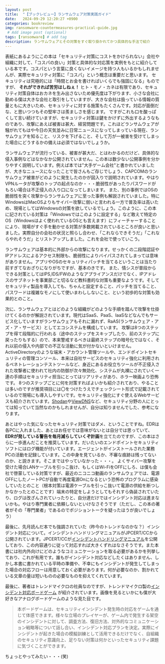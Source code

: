 ```yaml
---
layout: post
title:  "【ブックレビュー】ランサムウェア対策実践ガイド"
date:   2024-09-29 12:20:27 +0900
categories: bookreview
img: ransomware-countermeasures-practical-guide.jpg
 # Add image post (optional)
tags: [ransomware] # add tag
description: ランサムウェアとその対策をすぐ取り掛かれてかつ具体的な手法で紹介
---
```


表紙にあるようにこの本は「セキュリティ対策にコストをかけられない」会社や組織に対して、「コスパの良い」対策と具体的な対応策を実例をもとに紹介している本です。コスパという言葉に良くないイメージを持つ人もいるかもしれませんが、実際セキュリティ対策に「コスパ」という概念は重要だと思います。
セキュリティは究極的には「時間とお金を書ければいくらでも強固になる」ものですが、 **それができれば苦労はしねぇ！** ヒト・モノ・カネは有限であり、セキュリティ対策自体はおカネを生み出さないため優先度は下がります、小さな会社に勤める僕は大きな会社と取引をしていますが、大きな会社は扱っている情報の質量ともに大きいため、セキュリティに対する施策もたくさんです。対応が面倒だな、と思いつつもその堅牢さは羨ましさを感じます。
ですがこれも口を酸っぱくして言い続けていますが、セキュリティ対策は鍵をかけずに外出するようなものであり、攻撃にあえば被害は甚大、経営問題です。これほどランサムウェアが騒がれてもはや今日の天気並みに日常ニュースになってしまっている現在、ランサムウェアを知ること、リスクを下げること、そして万が一被害を受けてしまった場合にどうするかの備えは必須ではないでしょうか。

ランサムウェアが流行っている、被害が甚大だ、とはわかるのだけど、具体的な侵入事例などはなかなか公開されていません。この本は数少ない公開事例を分かりやすく説明しています。例えば本では"大手ゲーム会社"と書かれていましたが、大きなニュースになったことで皆さんもご存じでしょう、CAPCOMのランサムウェア被害がどのように発生したのかが図入りで説明されています。やはりVPNルータが攻撃のトップの起点なのか・・・脆弱性があったりパスワードがもろい場合は不正侵入の入り口になってしまいます。
また、別の事例ではOSの脆弱性を突く攻撃からランサムウェアに至った事例も解説されていました。特にWindowsはMacOSよりもサイバー攻撃に弱いと言われる一方で普及率は高いため、現場としてはWindowsの対策を欲しているでしょう。このように、この本に記されている対策は「Windowsではこのように設定する」など敢えて特定のOS（Windowsはよく使われているOSとも言えます）にフィーチャーすることにより、現場がすぐ手を動かせる対策が多数掲載されているところが良いと思いました。実際自分の会社の状況と照らし合わせ、「これならできそうだ」「これならやれそうだ」とリストアップしました。これを会社で使っていこう。

ランサムウェアは基本的に外部からの攻撃になります。せっかくの二段階認証やIPアドレスによるアクセス制限も、脆弱性によりバイパスされてしまっては意味がありません。アプリやOSのセキュリティパッチを当てるということは当たり前すぎてなおざりになりがちですが、基本のきです。
また、情シスが普段からできる対策としてはIPS,IDS/FWのようなアプライアンスだけでなく、IPアドレスのサブネットを事業部ごと切るなど教科書的な対策も重要なようです。そしてセキュリティ製品を導入しても、ちゃんと設定すること、パッチを当てること、パスワードは複雑なモノにして使いまわししないこと、という初歩的な対策も効果的とのこと。

次に、ランサムウェアとはどのような組織がどのような手順を踏んで攻撃を仕掛けてくるのかが解説されています。現代はSaaS、PaaS、IaaSなどなんでもサービス化していますがランサムウェアもそれに漏れず、RaAS(ランサムウェア・アズ・ア・サービス）としてエコシステムを構成しています。
攻撃は8つのステップを得て段階的に行われる（途中のステップをスキップしたり、前のステップに戻ったりもする）ので、本来警戒するべきは最終ステップの暗号化ではなく、それ以前の侵入や内部での不正な活動に気が付かないといけません。ActiveDirectoryのような端末・アカウント管理ツールや、エンドポイントセキュリティの管理コンソール、本来は自社サービスのセキュリティ強化に利用されるペネトレーションテストツールなど、身近にあるお役立ちツールが不正侵入された攻撃者に使われて社内の防御が次々無効化、システムが丸裸にされていく一連の手順はセキュリティ担当にとってはリアリティがあり、ホラー映画より恐怖です。
8つのステップごとに何を対策すればよいかも紹介されており、やることは多いのですが推奨項目には〇をつけたうえでチェックシート形式で記載されているので現場にも導入しやすいです。セキュリティ強化にすぐ使えるWebサービスも紹介されています。[Shodan](https://www.shodan.io/)や[ViewDNS](https://viewdns.info/)など、セキュリティ分野の人にとっては知っていて当然なのかもしれませんが、自分は知りませんでした、参考になります。

あとはやった気になったセキュリティ対策ではダメ、ということですね。EDRは各PCに入れました、あとはお任せでは意味がないとは自分では思っていて、**EDRが発している警告を毎月減らしていくぞ計画**を立てたのですが、この本はさらに一歩進んだことを推奨しています。だいたいのエンドポイントセキュリティソフトにはログ機能が付いています。エージェントがインストールされた業務PCの活動を記録しています。この中身を見ているか、不審な痕跡は残ってないのか、と説きます。そこまではやっていなかった・・・。
よくサイバー攻撃を受けた場合LANケーブルを引っこ抜け、もしくはWi-FiをOFFにしろ、は僕も会社で啓蒙している対策ですが、最近のニコニコ動画のランサムウェアでは、電源OFFにしたノートPCが自動で再度電源Onになるという恐怖のプログラムに感染していたとのこと（根本対策は電源ケーブルを引っこ抜いて電源の供給を断つしかなかったとのことです）端末の特定をしようとしてもそれすら偽装されていたり、ログは改ざんされていったりと、自分達だけではインシデント対応は進まないかも。やはり専門業者に依頼しないといけなさそうです（ただし、この本の著者がその「専門業者」であるのでポジショントークを疑ったほうが良いでしょう）


最後に、先月読んだ本でも強調されていた（昨今のトレンドなのかな？）インシデント対応について。インシデントハンドリングマニュアルがJPCERT/CCから公開されています。JPCERT/CCが[インシデントハンドリングマニュアル](https://www.jpcert.or.jp/csirt_material/files/manual_ver1.0_20211130.pdf)を公開しており、この内容通りに従って対応すれば大きくずれはなさそうです。また本書には社内外向けにどのようなコミュニケーションを取る必要があるかを列挙しており、これが有用です。誰もがインシデント対応などしたくはありません、しかし本書に書かれている平時の準備や、不幸にもインシデントが発生してしまった場合の対応フローは用意しておく必要があります。何が必要なのか、割かれている文章の量は短いものの必要なものを抑えてくれています。

最後に、著者はトレンドマイクロの社員なのですが、トレンドマイクロ製の[インシデント対応ボードゲーム](https://resources.trendmicro.com/jp-docdownload-form-m057-web-incidentboardgamestandard.html)
が紹介されています。画像を見るといかにも僕が大好きなアナログボードゲームのような見た目です。

> 本ボードゲームは、セキュリティインシデント発生時の対応をゲームを通じて体感できます。様々な立場のプレイヤーが、ゲーム内で発生する架空のインシデントに対して、調査方法、復旧方法、対外的なコミュニケーション戦略等について話し合い、インシデント対応プランを決定。実際にインシデントが起きた場合の模擬訓練として活用できるだけでなく、自組織のセキュリティ意識向上、足りない対策は何かといったセキュリティ課題に気づくことができます。

ちょっとやってみたい・・・(笑)
